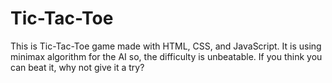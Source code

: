 # Tic-Tac-Toe
This is Tic-Tac-Toe game made with HTML, CSS, and JavaScript. It is using minimax algorithm for the AI so, the difficulty is unbeatable. If you think you can beat it, why not give it a try?

